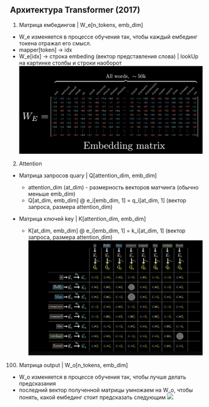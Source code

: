 ## Архитектура Transformer (2017)
1) Матрица ембедингов | W_e[n_tokens, emb_dim]
- W_e изменяется в процеccе обучения так, чтобы каждый ембединг токена отражал его смысл.
- mapper[token] -> idx 
- W_e[idx] -> строка embeding (вектор представления слова) | lookUp
на картинке столбы и строки наоборот
![](img/embeding_matrix.png)

2) Attention

- Матрица запросов quary | Q[attention_dim, emb_dim]
    - attention_dim (at_dim) - размерность векторов матчинга (обычно меньше emb_dim)
    - Q[at_dim, emb_dim] @ e_i[emb_dim, 1] = q_i[at_dim, 1] (вектор запроса, размера attention_dim)

- Матрица ключей key | K[attention_dim, emb_dim]
    - K[at_dim, emb_dim] @ e_i[emb_dim, 1] = k_i[at_dim, 1] (вектор запроса, размера attention_dim)
![](img/QK_matrix.png)

100) Матрица output | W_o[n_tokens, emb_dim]
- W_o изменяется в процеccе обучения так, чтобы лучше делать предсказания
- последний вектор полученной матрицы умножаем на W_o, чтобы понять, какой ембединг стоит предсказать следующим
![](img/embefing_matrix.png)
